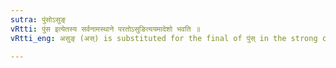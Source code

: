 ```yaml
---
sutra: पुंसोऽसुङ्
vRtti: पुंस इत्येतस्य सर्वनामस्थाने परतोऽसुङित्ययमादेशो भवति ॥
vRtti_eng: असुङ् (अस्) is substituted for the final of पुंस् in the strong cases.

---
```

